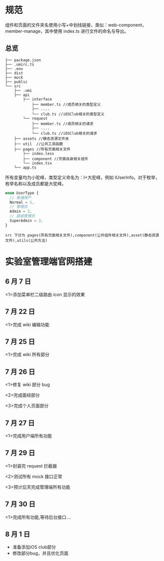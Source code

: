 # 规范

组件和页面的文件夹名使用小写+中划线链接，类似：web-component，member-manage，其中使用 index.ts 进行文件的命名与导出。

## 总览

```
├── package.json
├── .umirc.ts
├── .env
├── dist
├── mock
├── public
└── src
    ├── .umi
    ├── api
        ├── interface
            ├── member.ts //成员相关的类型定义
            ├── ....
            └── club.ts //iOSClub相关的类型定义
        └── request
            ├── member.ts //成员相关的请求
            ├── ....
            └── club.ts //iOSClub相关的请求
    ├── assets //静态资源文件夹
    ├── util  //公共工具函数
    ├── pages //所有页面相关文件
        ├── index.less
        ├── component //页面自身相关组件
        └── index.tsx
    └── app.ts
```

所有变量均为小驼峰，类型定义命名为：I+大驼峰，例如 IUserInfo。对于枚举，枚举名称以及成员都是大驼峰。

```ts
enum UserType {
  // 普通用户
  Normal = 1,
  // 管理员
  Admin = 2,
  // 超级管理员
  SuperAdmin = 3,
}
```

```
src 下分为 pages(所有页面相关文件),component(公共组件相关文件),asset(静态资源文件),utils(公共方法)
```

# 实验室管理端官网搭建

## 6 月 7 日

<1>添加菜单栏二级路由 icon 显示的效果

## 7 月 22 日

<1>完成 wiki 编辑功能

## 7 月 25 日

<1>完成 wiki 所有部分

## 7 月 26 日

<1>修复 wiki 部分 bug

<2>完成面经部分

<3>完成个人页面部分

## 7 月 27 日

<1>完成用户端所有功能

## 7 月 29 日

<1>封装完 request 拦截器

<2>测试所有 mock 接口正常

<3>预计后天完成管理端所有功能

## 7 月 30 日
<1>完成所有功能,等待后台接口....

## 8 月 1 日
- 准备添加iOS club部分
- 修改部分bug，并且优化页面
